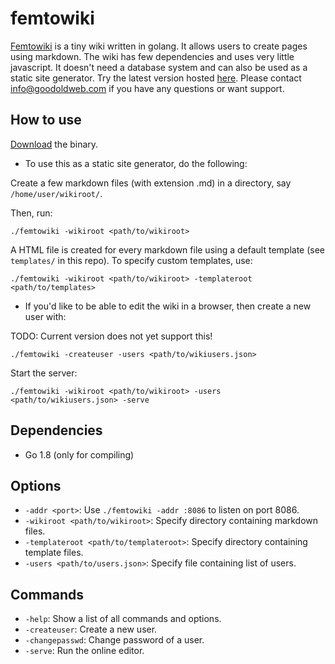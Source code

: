 femtowiki
=========

[Femtowiki](www.goodoldweb.com/femtowiki/) is a tiny wiki written in golang.
It allows users to create pages using markdown.
The wiki has few dependencies and uses very little javascript. It doesn't need
a database system and can also be used as a static site generator.
Try the latest version hosted [here](https://wiki.goodoldweb.com/).
Please contact [info@goodoldweb.com](mailto:info@goodoldweb.com) if you have any questions or want support.

How to use
----------

[Download](https://github.com/s-gv/femtowiki/releases) the binary.

- To use this as a static site generator, do the following:

Create a few markdown files (with extension .md) in a directory, say `/home/user/wikiroot/`.

Then, run:

```
./femtowiki -wikiroot <path/to/wikiroot>
```

A HTML file is created for every markdown file using a default template (see `templates/` in this repo).
To specify custom templates, use:

```
./femtowiki -wikiroot <path/to/wikiroot> -templateroot <path/to/templates>
```

- If you'd like to be able to edit the wiki in a browser, then create a new user with:

TODO: Current version does not yet support this!

```
./femtowiki -createuser -users <path/to/wikiusers.json>
```

Start the server:

```
./femtowiki -wikiroot <path/to/wikiroot> -users <path/to/wikiusers.json> -serve
```

Dependencies
------------

- Go 1.8 (only for compiling)

Options
-------

- `-addr <port>`: Use `./femtowiki -addr :8086` to listen on port 8086.
- `-wikiroot <path/to/wikiroot>`: Specify directory containing markdown files.
- `-templateroot <path/to/templateroot>`: Specify directory containing template files.
- `-users <path/to/users.json>`: Specify file containing list of users.

Commands
--------

- `-help`: Show a list of all commands and options.
- `-createuser`: Create a new user.
- `-changepasswd`: Change password of a user.
- `-serve`: Run the online editor.

